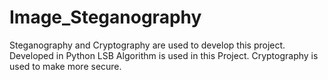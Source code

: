 # Image_Steganography
Steganography and Cryptography are used to develop this project. 
Developed in Python
LSB Algorithm is used in this Project. 
Cryptography is used to make more secure.
